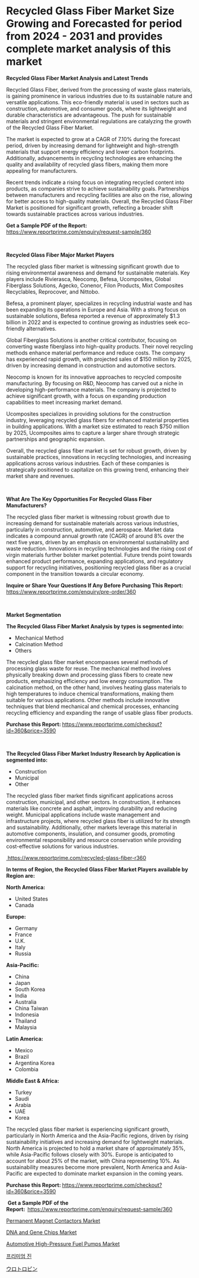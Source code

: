 <p><h1>Recycled Glass Fiber Market Size Growing and Forecasted for period from 2024 - 2031 and provides complete market analysis of this market</h1></p><p><strong>Recycled Glass Fiber Market Analysis and Latest Trends</strong></p>
<p><p>Recycled Glass Fiber, derived from the processing of waste glass materials, is gaining prominence in various industries due to its sustainable nature and versatile applications. This eco-friendly material is used in sectors such as construction, automotive, and consumer goods, where its lightweight and durable characteristics are advantageous. The push for sustainable materials and stringent environmental regulations are catalyzing the growth of the Recycled Glass Fiber Market.</p><p>The market is expected to grow at a CAGR of 7.10% during the forecast period, driven by increasing demand for lightweight and high-strength materials that support energy efficiency and lower carbon footprints. Additionally, advancements in recycling technologies are enhancing the quality and availability of recycled glass fibers, making them more appealing for manufacturers. </p><p>Recent trends indicate a rising focus on integrating recycled content into products, as companies strive to achieve sustainability goals. Partnerships between manufacturers and recycling facilities are also on the rise, allowing for better access to high-quality materials. Overall, the Recycled Glass Fiber Market is positioned for significant growth, reflecting a broader shift towards sustainable practices across various industries.</p></p>
<p><strong>Get a Sample PDF of the Report:&nbsp;</strong> <a href="https://www.reportprime.com/enquiry/request-sample/360">https://www.reportprime.com/enquiry/request-sample/360</a></p>
<p>&nbsp;</p>
<p><strong>Recycled Glass Fiber Major Market Players</strong></p>
<p><p>The recycled glass fiber market is witnessing significant growth due to rising environmental awareness and demand for sustainable materials. Key players include Rivierasca, Neocomp, Befesa, Ucomposites, Global Fiberglass Solutions, Agecko, Conenor, Filon Products, Mixt Composites Recyclables, Reprocover, and Nittobo.</p><p>Befesa, a prominent player, specializes in recycling industrial waste and has been expanding its operations in Europe and Asia. With a strong focus on sustainable solutions, Befesa reported a revenue of approximately $1.3 billion in 2022 and is expected to continue growing as industries seek eco-friendly alternatives.</p><p>Global Fiberglass Solutions is another critical contributor, focusing on converting waste fiberglass into high-quality products. Their novel recycling methods enhance material performance and reduce costs. The company has experienced rapid growth, with projected sales of $150 million by 2025, driven by increasing demand in construction and automotive sectors.</p><p>Neocomp is known for its innovative approaches to recycled composite manufacturing. By focusing on R&D, Neocomp has carved out a niche in developing high-performance materials. The company is projected to achieve significant growth, with a focus on expanding production capabilities to meet increasing market demand.</p><p>Ucomposites specializes in providing solutions for the construction industry, leveraging recycled glass fibers for enhanced material properties in building applications. With a market size estimated to reach $750 million by 2025, Ucomposites aims to capture a larger share through strategic partnerships and geographic expansion.</p><p>Overall, the recycled glass fiber market is set for robust growth, driven by sustainable practices, innovations in recycling technologies, and increasing applications across various industries. Each of these companies is strategically positioned to capitalize on this growing trend, enhancing their market share and revenues.</p></p>
<p>&nbsp;</p>
<p><strong>What Are The Key Opportunities For Recycled Glass Fiber Manufacturers?</strong></p>
<p><p>The recycled glass fiber market is witnessing robust growth due to increasing demand for sustainable materials across various industries, particularly in construction, automotive, and aerospace. Market data indicates a compound annual growth rate (CAGR) of around 8% over the next five years, driven by an emphasis on environmental sustainability and waste reduction. Innovations in recycling technologies and the rising cost of virgin materials further bolster market potential. Future trends point towards enhanced product performance, expanding applications, and regulatory support for recycling initiatives, positioning recycled glass fiber as a crucial component in the transition towards a circular economy.</p></p>
<p><strong>Inquire or Share Your Questions If Any Before Purchasing This Report:</strong> <a href="https://www.reportprime.com/enquiry/pre-order/360">https://www.reportprime.com/enquiry/pre-order/360</a></p>
<p>&nbsp;</p>
<p><strong>Market Segmentation</strong></p>
<p><strong>The Recycled Glass Fiber Market Analysis by types is segmented into:</strong></p>
<p><ul><li>Mechanical Method</li><li>Calcination Method</li><li>Others</li></ul></p>
<p><p>The recycled glass fiber market encompasses several methods of processing glass waste for reuse. The mechanical method involves physically breaking down and processing glass fibers to create new products, emphasizing efficiency and low energy consumption. The calcination method, on the other hand, involves heating glass materials to high temperatures to induce chemical transformations, making them suitable for various applications. Other methods include innovative techniques that blend mechanical and chemical processes, enhancing recycling efficiency and expanding the range of usable glass fiber products.</p></p>
<p><strong>Purchase this Report:&nbsp;</strong><a href="https://www.reportprime.com/checkout?id=360&price=3590">https://www.reportprime.com/checkout?id=360&price=3590</a></p>
<p>&nbsp;</p>
<p><strong>The Recycled Glass Fiber Market Industry Research by Application is segmented into:</strong></p>
<p><ul><li>Construction</li><li>Municipal</li><li>Other</li></ul></p>
<p><p>The recycled glass fiber market finds significant applications across construction, municipal, and other sectors. In construction, it enhances materials like concrete and asphalt, improving durability and reducing weight. Municipal applications include waste management and infrastructure projects, where recycled glass fiber is utilized for its strength and sustainability. Additionally, other markets leverage this material in automotive components, insulation, and consumer goods, promoting environmental responsibility and resource conservation while providing cost-effective solutions for various industries.</p></p>
<p><a href="https://www.reportprime.com/recycled-glass-fiber-r360">&nbsp;https://www.reportprime.com/recycled-glass-fiber-r360</a></p>
<p><strong>In terms of Region, the Recycled Glass Fiber Market Players available by Region are:</strong></p>
<p>
    <p> <strong> North America: </strong>
        <ul>
            <li>United States</li>
            <li>Canada</li>
        </ul>
        </p> 
    <p> <strong> Europe: </strong>
        <ul>
            <li>Germany</li>
            <li>France</li>
            <li>U.K.</li>
            <li>Italy</li>
            <li>Russia</li>
        </ul>
        </p> 
    <p> <strong> Asia-Pacific: </strong>
        <ul>
            <li>China</li>
            <li>Japan</li>
            <li>South Korea</li>
            <li>India</li>
            <li>Australia</li>
            <li>China Taiwan</li>
            <li>Indonesia</li>
            <li>Thailand</li>
            <li>Malaysia</li>
        </ul>
        </p> 
    <p> <strong> Latin America: </strong>
        <ul>
            <li>Mexico</li>
            <li>Brazil</li>
            <li>Argentina Korea</li>
            <li>Colombia</li>
        </ul>
        </p> 
    <p> <strong> Middle East & Africa: </strong>
        <ul>
            <li>Turkey</li>
            <li>Saudi</li>
            <li>Arabia</li>
            <li>UAE</li>
            <li>Korea</li>
        </ul>
    </p>
    </p>
<p><p>The recycled glass fiber market is experiencing significant growth, particularly in North America and the Asia-Pacific regions, driven by rising sustainability initiatives and increasing demand for lightweight materials. North America is projected to hold a market share of approximately 35%, while Asia-Pacific follows closely with 30%. Europe is anticipated to account for about 25% of the market, with China representing 10%. As sustainability measures become more prevalent, North America and Asia-Pacific are expected to dominate market expansion in the coming years.</p></p>
<p><strong>Purchase this Report: </strong><a href="https://www.reportprime.com/checkout?id=360&price=3590">https://www.reportprime.com/checkout?id=360&price=3590</a></p>
<p>&nbsp;<strong>Get a Sample PDF of the Report:&nbsp;&nbsp;</strong><a href="https://www.reportprime.com/enquiry/request-sample/360">https://www.reportprime.com/enquiry/request-sample/360</a></p>
<p><strong></strong></p>
<p><p><a href="https://www.linkedin.com/pulse/permanent-magnet-contactors-market-trends-focusing-insight-forecast-iykqe?trackingId=HTEzJ3w5TrqdTolReoFf5w%3D%3D">Permanent Magnet Contactors Market</a></p><p><a href="https://issuu.com/reportprime-2/docs/dna-and-gene-chips-market-size-2030_120f903aa8c535">DNA and Gene Chips Market</a></p><p><a href="https://www.linkedin.com/pulse/insights-automotive-high-pressure-fuel-pumps-market-share-competitive-b3die?trackingId=S5tNLHMpTyGM%2F7xtH8S0jg%3D%3D">Automotive High-Pressure Fuel Pumps Market</a></p><p><a href="https://medium.com/@ixknzplk81/%EA%B8%80%EB%A1%9C%EB%B2%8C-%ED%94%84%EB%A6%AC%EB%AF%B8%EC%97%84-%EC%A7%84-%EC%8B%9C%EC%9E%A5-%ED%8A%B8%EB%A0%8C%EB%93%9C-%EB%B6%84%EC%84%9D-%EB%B0%8F-%EB%AF%B8%EB%9E%98-%EC%84%B1%EC%9E%A5-%EC%A0%84%EB%A7%9D-2024-2031-9a94c86639ad">프리미엄 진</a></p><p><a href="https://medium.com/@leroystapc/%E3%82%B0%E3%83%AD%E3%83%BC%E3%83%90%E3%83%AB%E3%83%A6%E3%83%AD%E3%83%88%E3%83%AD%E3%83%94%E3%83%B3%E5%B8%82%E5%A0%B4%E3%81%AE%E5%B8%82%E5%A0%B4%E5%8B%95%E5%90%91-%E4%BA%88%E6%B8%AC%E3%81%A8%E5%88%86%E6%9E%90-2024%E5%B9%B4-2031%E5%B9%B4-9b633a12bd8e">ウロトロピン</a></p></p>